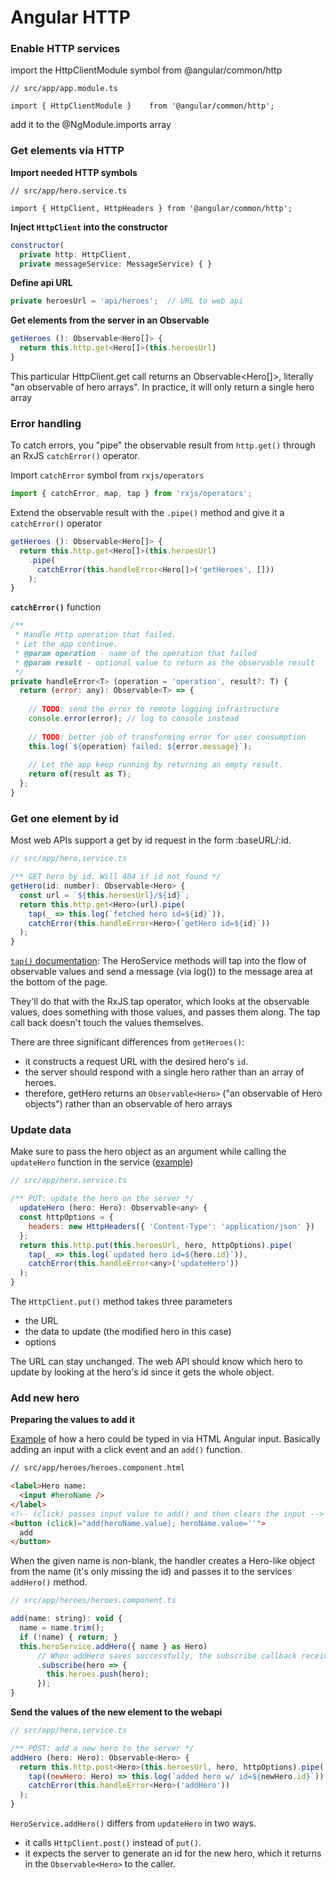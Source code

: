 # Angular HTTP

### Enable HTTP services
import the HttpClientModule symbol from @angular/common/http

```
// src/app/app.module.ts

import { HttpClientModule }    from '@angular/common/http';
```
add it to the @NgModule.imports array

### Get elements via HTTP

**Import needed HTTP symbols**
```
// src/app/hero.service.ts

import { HttpClient, HttpHeaders } from '@angular/common/http';
```

**Inject `HttpClient` into the constructor**
```js
constructor(
  private http: HttpClient,
  private messageService: MessageService) { }
```

**Define api URL**
```js
private heroesUrl = 'api/heroes';  // URL to web api
```

**Get elements from the server in an Observable**
```js
getHeroes (): Observable<Hero[]> {
  return this.http.get<Hero[]>(this.heroesUrl)
}
```
This particular HttpClient.get call returns an Observable<Hero[]>, literally "an observable of hero arrays". 
In practice, it will only return a single hero array

### Error handling
To catch errors, you "pipe" the observable result from `http.get()` through an RxJS `catchError()` operator.

Import `catchError` symbol from `rxjs/operators`
```js
import { catchError, map, tap } from 'rxjs/operators';
```
Extend the observable result with the `.pipe()` method and give it a `catchError()` operator
```js
getHeroes (): Observable<Hero[]> {
  return this.http.get<Hero[]>(this.heroesUrl)
    .pipe(
      catchError(this.handleError<Hero[]>('getHeroes', []))
    );
}
```
**`catchError()`** function
```js
/**
 * Handle Http operation that failed.
 * Let the app continue.
 * @param operation - name of the operation that failed
 * @param result - optional value to return as the observable result
 */
private handleError<T> (operation = 'operation', result?: T) {
  return (error: any): Observable<T> => {
 
    // TODO: send the error to remote logging infrastructure
    console.error(error); // log to console instead
 
    // TODO: better job of transforming error for user consumption
    this.log(`${operation} failed: ${error.message}`);
 
    // Let the app keep running by returning an empty result.
    return of(result as T);
  };
}
```

### Get one element by id
Most web APIs support a get by id request in the form :baseURL/:id.

```js
// src/app/hero.service.ts

/** GET hero by id. Will 404 if id not found */
getHero(id: number): Observable<Hero> {
  const url = `${this.heroesUrl}/${id}`;
  return this.http.get<Hero>(url).pipe(
    tap(_ => this.log(`fetched hero id=${id}`)),
    catchError(this.handleError<Hero>(`getHero id=${id}`))
  );
}
```
[`tap()` documentation](https://angular.io/tutorial/toh-pt6#tap-into-the-observable): The HeroService methods will tap into the flow of observable values and send a message (via log()) to the message area at the bottom of the page.

They'll do that with the RxJS tap operator, which looks at the observable values, does something with those values, and passes them along. The tap call back doesn't touch the values themselves.

There are three significant differences from `getHeroes()`:
* it constructs a request URL with the desired hero's `id`.
* the server should respond with a single hero rather than an array of heroes.
* therefore, getHero returns an `Observable<Hero>` ("an observable of Hero objects") 
rather than an observable of hero arrays 

### Update data 
Make sure to pass the hero object as an argument while calling the `updateHero` function in the service 
([example](https://angular.io/tutorial/toh-pt6#update-heroes))

```js
// src/app/hero.service.ts

/** PUT: update the hero on the server */
  updateHero (hero: Hero): Observable<any> {
  const httpOptions = {
    headers: new HttpHeaders({ 'Content-Type': 'application/json' })
  };
  return this.http.put(this.heroesUrl, hero, httpOptions).pipe(
    tap(_ => this.log(`updated hero id=${hero.id}`)),
    catchError(this.handleError<any>('updateHero'))
  );
}
```
The `HttpClient.put()` method takes three parameters
* the URL
* the data to update (the modified hero in this case)
* options

The URL can stay unchanged. The web API should know which hero to update by looking at the hero's id since it gets 
the whole object.

### Add new hero

**Preparing the values to add it**

[Example](https://angular.io/tutorial/toh-pt6#add-a-new-hero) of how a hero could be typed in via HTML Angular input.
Basically adding an input with a click event and an `add()` function. 

```html
// src/app/heroes/heroes.component.html 

<label>Hero name:
  <input #heroName />
</label>
<!-- (click) passes input value to add() and then clears the input -->
<button (click)="add(heroName.value); heroName.value=''">
  add
</button>
``` 

When the given name is non-blank, the handler creates a Hero-like object from the name (it's only missing the id) 
and passes it to the services `addHero()` method.

```js
// src/app/heroes/heroes.component.ts

add(name: string): void {
  name = name.trim();
  if (!name) { return; }
  this.heroService.addHero({ name } as Hero)
      // When addHero saves successfully, the subscribe callback receives the new hero and pushes it into to the heroes list for display
      .subscribe(hero => {
        this.heroes.push(hero);
      });
}
```

**Send the values of the new element to the webapi**

```js
// src/app/hero.service.ts

/** POST: add a new hero to the server */
addHero (hero: Hero): Observable<Hero> {
  return this.http.post<Hero>(this.heroesUrl, hero, httpOptions).pipe(
    tap((newHero: Hero) => this.log(`added hero w/ id=${newHero.id}`)),
    catchError(this.handleError<Hero>('addHero'))
  );
}
```

`HeroService.addHero()` differs from `updateHero` in two ways.
* it calls `HttpClient.post()` instead of `put()`.
* it expects the server to generate an id for the new hero, which it returns in the `Observable<Hero>` to the caller.

